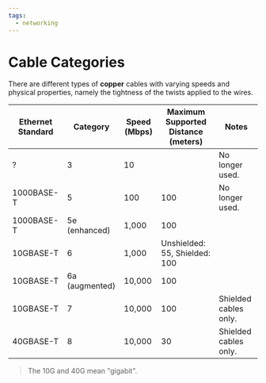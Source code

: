 ```yaml
---
tags:
  - networking
---
```

# Cable Categories

There are different types of **copper** cables with varying speeds and physical properties, namely the tightness of the twists applied to the wires.

|Ethernet Standard|Category|Speed (Mbps)|Maximum Supported Distance (meters)|Notes|
|-|-|-|-|-|
|?|3|10| |No longer used.|
|1000BASE-T|5|100|100|No longer used.|
|1000BASE-T|5e (enhanced)|1,000|100| |
|10GBASE-T|6|1,000|Unshielded: 55, Shielded: 100| |
|10GBASE-T|6a (augmented)|10,000|100| |
|10GBASE-T|7|10,000|100|Shielded cables only.|
|40GBASE-T|8|10,000|30|Shielded cables only.|

>The 10G and 40G mean "gigabit".
